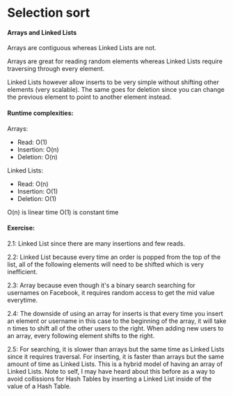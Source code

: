 # Selection sort

#### Arrays and Linked Lists
Arrays are contiguous whereas Linked Lists are not.
 
Arrays are great for reading random elements whereas Linked Lists require traversing through every element.

Linked Lists however allow inserts to be very simple without shifting other elements (very scalable). The same goes for 
deletion since you can change the previous element to point to another element instead.

#### Runtime complexities:
Arrays:
* Read: O(1)
* Insertion: O(n)
* Deletion: O(n)

Linked Lists:
* Read: O(n)
* Insertion: O(1)
* Deletion: O(1)

O(n) is linear time
O(1) is constant time

#### Exercise:
2.1: Linked List since there are many insertions and few reads. 

2.2: Linked List because every time an order is popped from the top of the list, all of the following elements 
will need to be shifted which is very inefficient.
 
2.3: Array because even though it's a binary search searching for usernames on Facebook, it requires random access 
to get the mid value everytime.

2.4: The downside of using an array for inserts is that every time you insert an element or username in this case 
to the beginning of the array, it will take n times to shift all of the other users to the right. When adding new users 
to an array, every following element shifts to the right.

2.5: For searching, it is slower than arrays but the same time as Linked Lists since it requires traversal. 
For inserting, it is faster than arrays but the same amount of time as Linked Lists. This is a hybrid model of 
having an array of Linked Lists. Note to self, I may have heard about this before as a way to avoid collissions for 
Hash Tables by inserting a Linked List inside of the value of a Hash Table.